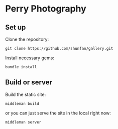 # Perry Photography

## Set up

Clone the repository:

```
git clone https://github.com/shunfan/gallery.git
```

Install necessary gems:

```
bundle install
```

## Build or server

Build the static site:

```
middleman build
```

or you can just serve the site in the local right now:

```
middleman server
```
